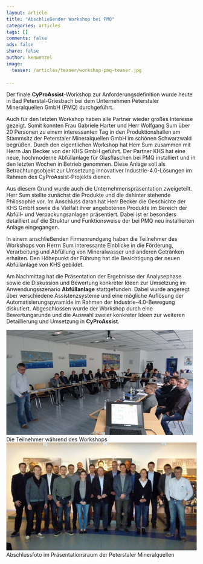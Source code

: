 ```yaml
---
layout: article
title: "Abschließender Workshop bei PMQ"
categories: articles
tags: []
comments: false
ads: false
share: false
author: kenwenzel
image:
  teaser: /articles/teaser/workshop-pmq-teaser.jpg

---
```

Der finale **CyProAssist**-Workshop zur Anforderungsdefinition wurde heute in Bad Peterstal-Griesbach bei dem Unternehmen Peterstaler Mineralquellen GmbH (PMQ) durchgeführt.

Auch für den letzten Workshop haben alle Partner wieder großes Interesse gezeigt. Somit konnten Frau Gabriele Harter und Herr Wolfgang Sum über 20 Personen zu einem interessanten Tag in den Produktionshallen am Stammsitz der Peterstaler Mineralquellen GmbH im schönen Schwarzwald begrüßen. Durch den eigentlichen Workshop hat Herr Sum zusammen mit Herrn Jan Becker von der KHS GmbH geführt. Der Partner KHS hat eine neue, hochmoderne Abfüllanlage für Glasflaschen bei PMQ installiert und in den letzten Wochen in Betrieb genommen. Diese Anlage soll als Betrachtungsobjekt zur Umsetzung innovativer Industrie-4.0-Lösungen im Rahmen des CyProAssist-Projekts dienen.

Aus diesem Grund wurde auch die Unternehmenspräsentation zweigeteilt. Herr Sum stellte zunächst  die Produkte und die dahinter stehende Philosophie vor. Im Anschluss daran hat Herr Becker die Geschichte der KHS GmbH sowie die Vielfalt ihrer angebotenen Produkte im Bereich der Abfüll- und Verpackungsanlagen präsentiert. Dabei ist er besonders detailliert auf die Struktur und Funktionsweise der bei PMQ neu installierten Anlage eingegangen.

In einem anschließenden Firmenrundgang haben die Teilnehmer des Workshops von Herrn Sum interessante Einblicke in die Förderung, Verarbeitung und Abfüllung von Mineralwasser und anderen Getränken erhalten. Den Höhepunkt der Führung hat die Besichtigung der neuen Abfüllanlage von KHS gebildet.

Am Nachmittag hat die Präsentation der Ergebnisse der Analysephase sowie die Diskussion und Bewertung konkreter Ideen zur Umsetzung im Anwendungsszenario **Abfüllanlage** stattgefunden. Dabei wurde angeregt über verschiedene Assistenzsysteme und eine mögliche Auflösung der Automatisierungspyramide im Rahmen der Industrie-4.0-Bewegung diskutiert. Abgeschlossen wurde der Workshop durch eine Bewertungsrunde und die Auswahl zweier konkreter Ideen zur weiteren Detaillierung und Umsetzung in **CyProAssist**. 

<div class="page-image" style="float:left; margin-left:0px; margin-right: 10px;">
<img style="" src="/images/articles/cyproassist_workshop_pmq_besprechung.jpg" alt="">Die Teilnehmer während des Workshops</img>
</div>

<div class="page-image" style="float:left;">
<img style="" src="/images/articles/cyproassist_workshop_pmq_team.jpg" alt="">Abschlussfoto im Präsentationsraum der Peterstaler Mineralquellen</img>
</div>
